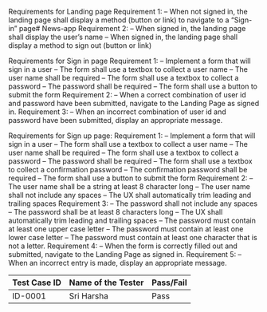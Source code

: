 Requirements for Landing page
Requirement 1:
– When not signed in, the landing page shall display a method 
(button or link) to navigate to a “Sign-in” page# News-app
Requirement 2:
– When signed in, the landing page shall display the user’s 
name
– When signed in, the landing page shall display a method to 
sign out (button or link)

Requirements for Sign in page
Requirement 1:
– Implement a form that will sign in a user
– The form shall use a textbox to collect a user name
– The user name shall be required
– The form shall use a textbox to collect a password
– The password shall be required
– The form shall use a button to submit the form
Requirement 2:
– When a correct combination of user id and password have been submitted, navigate to 
the Landing Page as signed in.
Requirement 3:
– When an incorrect combination of user id and password have been submitted, display 
an appropriate message.

Requirements for Sign up page:
Requirement 1:
– Implement a form that will sign in a user
– The form shall use a textbox to collect a user name
– The user name shall be required
– The form shall use a textbox to collect a password
– The password shall be required
– The form shall use a textbox to collect a confirmation password
– The confirmation password shall be required
– The form shall use a button to submit the form
Requirement 2:
– The user name shall be a string at least 8 character long
– The user name shall not include any spaces
– The UX shall automatically trim leading and trailing spaces
Requirement 3:
– The password shall not include any spaces
– The password shall be at least 8 characters long
– The UX shall automatically trim leading and trailing spaces
– The password must contain at least one upper case letter
– The password must contain at least one lower case letter
– The password must contain at least one character that is not a 
letter.
Requirement 4:
– When the form is correctly filled out and submitted, navigate to the 
Landing Page as signed in.
Requirement 5:
– When an incorrect entry is made, display an appropriate message.

| Test Case ID | Name of the Tester | Pass/Fail | 
|---|---|---|
| ID-0001|Sri Harsha|Pass| 